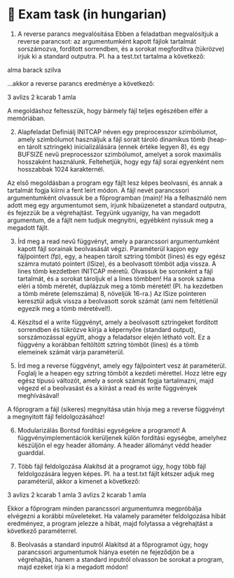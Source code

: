 # 📓 Exam task (in hungarian)

1. A reverse parancs megvalósítása
Ebben a feladatban megvalósítjuk a reverse parancsot: az argumentumként kapott fájlok tartalmát sorszámozva, fordított sorrendben, 
és a sorokat megfordítva (tükrözve) írjuk ki a standard outputra. Pl. ha a test.txt tartalma a következő:

alma
barack
szilva

…akkor a reverse parancs eredménye a következő:

3 avlizs
2 kcarab
1 amla

A megoldáshoz feltesszük, hogy bármely fájl teljes egészében elfér a memóriában.

2. Alapfeladat
Definiálj INITCAP néven egy preprocesszor szimbólumot, amely szimbólumot használjuk a fájl sorait tároló dinamikus tömb 
(heap-en tárolt sztringek) inicializálására (ennek értéke legyen 8), és egy BUFSIZE nevű preprocesszor szimbólumot, 
amelyet a sorok maximális hosszaként használunk. Feltehetjük, hogy egy fájl sorai egyenként nem hosszabbak 1024 karakternél.

Az első megoldásban a program egy fájlt lesz képes beolvasni, és annak a tartalmát fogja kiírni a fent leírt módon. 
A fájl nevét parancssori argumentumként olvassuk be a főprogramban (main)! Ha a felhasználó nem adott meg egy argumentumot sem, 
írjunk hibaüzenetet a standard outputra, és fejezzük be a végrehajtást. Tegyünk ugyanígy, ha van megadott argumentum, 
de a fájlt nem tudjuk megnyitni, egyébként nyissuk meg a megadott fájlt.

3. Írd meg a read nevű függvényt, amely a parancssori argumentumként kapott fájl sorainak beolvasását végzi. 
Paraméterül kapjon egy fájlpointert (fp), egy, a heapen tárolt sztring tömböt (lines) és egy egész számra mutató pointert (lSize), 
és a beolvasott tömböt adja vissza. A lines tömb kezdetben INITCAP méretű. Olvassuk be soronként a fájl tartalmát, és a sorokat tároljuk el a lines tömbben! 
Ha a sorok száma eléri a tömb méretét, duplázzuk meg a tömb méretét! (Pl. ha kezdetben a tömb mérete (elemszáma) 8, növeljük 16-ra.) 
Az lSize pointeren keresztül adjuk vissza a beolvasott sorok számát (ami nem feltétlenül egyezik meg a tömb méretével!).

4. Készítsd el a write függvényt, amely a beolvasott sztringeket fordított sorrendben és tükrözve kiírja a képernyőre (standard output), 
sorszámozással együtt, ahogy a feladatsor elején létható volt. 
Ez a függvény a korábban feltöltött sztring tömböt (lines) és a tömb elemeinek számát várja paraméterül.

5. Írd meg a reverse függvényt, amely egy fájlpointert vesz át paraméterül. 
Foglalj le a heapen egy sztring tömböt a kezdeti mérettel.
Hozz létre egy egész típusú változót, amely a sorok számát fogja tartalmazni,
majd végezd el a beolvasást és a kiírást a read és write függvények meghívásával!

A főprogram a fájl (sikeres) megnyitása után hívja meg a reverse függvényt a megnyitott fájl feldolgozásához!

6. Modularizálás 
Bontsd fordítási egységekre a programot! A függvényimplementációk kerüljenek külön fordítási egységbe, amelyhez készüljön el egy header állomány. 
A header állományt védd header guarddal.

7. Több fájl feldolgozása 
Alakítsd át a programot úgy, hogy több fájl feldolgozására legyen képes. 
Pl. ha a test.txt fájlt kétszer adjuk meg paraméterül, akkor a kimenet a következő:

3 avlizs
2 kcarab
1 amla
3 avlizs
2 kcarab
1 amla

Ekkor a főprogram minden parancssori argumentumra megpróbálja elvégezni a korábbi műveleteket. 
Ha valamely paraméter feldolgozása hibát eredményez, a program jelezze a hibát, majd folytassa a végrehajtást a következő paraméterrel.

8. Beolvasás a standard inputról
Alakítsd át a főprogramot úgy, hogy parancssori argumentumok hiánya esetén ne fejeződjön be a végrehajtás, 
hanem a standard inputról olvasson be sorokat a program, majd ezeket írja ki a megadott módon!
